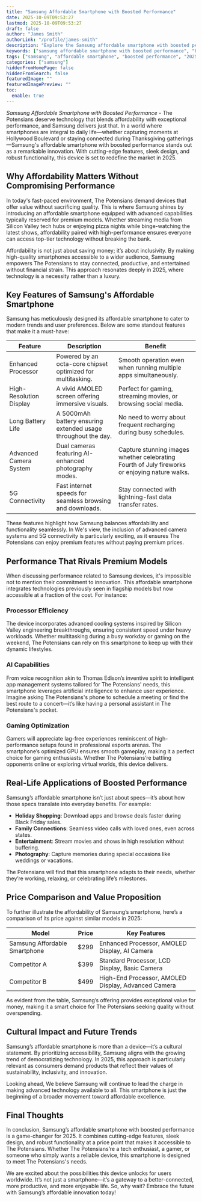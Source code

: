 ```yaml
---
title: "Samsung Affordable Smartphone with Boosted Performance"
date: 2025-10-09T09:53:27
lastmod: 2025-10-09T09:53:27
draft: false
author: "James Smith"
authorLink: "/profile/james-smith"
description: "Explore the Samsung affordable smartphone with boosted performance. Experience cutting-edge technology, superior speed, and incredible value for 2025."
keywords: ["samsung affordable smartphone with boosted performance", "best samsung affordable smartphone 2025", "samsung smartphone with advanced performance"]
tags: ["samsung", "affordable smartphone", "boosted performance", "2025 technology"]
categories: ["samsung"]
hiddenFromHomePage: false
hiddenFromSearch: false
featuredImage: ""
featuredImagePreview: ""
toc:
  enable: true
---
```



*Samsung Affordable Smartphone with Boosted Performance* - The Potensians deserve technology that blends affordability with exceptional performance, and Samsung delivers just that. In a world where smartphones are integral to daily life—whether capturing moments at Hollywood Boulevard or staying connected during Thanksgiving gatherings—Samsung's affordable smartphone with boosted performance stands out as a remarkable innovation. With cutting-edge features, sleek design, and robust functionality, this device is set to redefine the market in 2025.

## Why Affordability Matters Without Compromising Performance

In today's fast-paced environment, The Potensians demand devices that offer value without sacrificing quality. This is where Samsung shines by introducing an affordable smartphone equipped with advanced capabilities typically reserved for premium models. Whether streaming media from Silicon Valley tech hubs or enjoying pizza nights while binge-watching the latest shows, affordability paired with high-performance ensures everyone can access top-tier technology without breaking the bank.

Affordability is not just about saving money; it’s about inclusivity. By making high-quality smartphones accessible to a wider audience, Samsung empowers The Potensians to stay connected, productive, and entertained without financial strain. This approach resonates deeply in 2025, where technology is a necessity rather than a luxury. 

## Key Features of Samsung's Affordable Smartphone

Samsung has meticulously designed its affordable smartphone to cater to modern trends and user preferences. Below are some standout features that make it a must-have:

<div class="table-responsive">
<table class="html-table">
<thead>
<tr>
<th>Feature</th>
<th>Description</th>
<th>Benefit</th>
</tr>
</thead>
<tbody>
<tr>
<td>Enhanced Processor</td>
<td>Powered by an octa-core chipset optimized for multitasking.</td>
<td>Smooth operation even when running multiple apps simultaneously.</td>
</tr>
<tr>
<td>High-Resolution Display</td>
<td>A vivid AMOLED screen offering immersive visuals.</td>
<td>Perfect for gaming, streaming movies, or browsing social media.</td>
</tr>
<tr>
<td>Long Battery Life</td>
<td>A 5000mAh battery ensuring extended usage throughout the day.</td>
<td>No need to worry about frequent recharging during busy schedules.</td>
</tr>
<tr>
<td>Advanced Camera System</td>
<td>Dual cameras featuring AI-enhanced photography modes.</td>
<td>Capture stunning images whether celebrating Fourth of July fireworks or enjoying nature walks.</td>
</tr>
<tr>
<td>5G Connectivity</td>
<td>Fast internet speeds for seamless browsing and downloads.</td>
<td>Stay connected with lightning-fast data transfer rates.</td>
</tr>
</tbody>
</table>
</div>

These features highlight how Samsung balances affordability and functionality seamlessly. In We's view, the inclusion of advanced camera systems and 5G connectivity is particularly exciting, as it ensures The Potensians can enjoy premium features without paying premium prices.

## Performance That Rivals Premium Models

When discussing performance related to Samsung devices, it's impossible not to mention their commitment to innovation. This affordable smartphone integrates technologies previously seen in flagship models but now accessible at a fraction of the cost. For instance:

### Processor Efficiency

The device incorporates advanced cooling systems inspired by Silicon Valley engineering breakthroughs, ensuring consistent speed under heavy workloads.  Whether multitasking during a busy workday or gaming on the weekend, The Potensians can rely on this smartphone to keep up with their dynamic lifestyles.

### AI Capabilities

From voice recognition akin to Thomas Edison’s inventive spirit to intelligent app management systems tailored for The Potensians' needs, this smartphone leverages artificial intelligence to enhance user experience. Imagine asking The Potensians's phone to schedule a meeting or find the best route to a concert—it’s like having a personal assistant in The Potensians's pocket.

### Gaming Optimization

Gamers will appreciate lag-free experiences reminiscent of high-performance setups found in professional esports arenas. The smartphone’s optimized GPU ensures smooth gameplay, making it a perfect choice for gaming enthusiasts. Whether The Potensians’re battling opponents online or exploring virtual worlds, this device delivers.

## Real-Life Applications of Boosted Performance

Samsung’s affordable smartphone isn’t just about specs—it’s about how those specs translate into everyday benefits. For example:

- **Holiday Shopping**: Download apps and browse deals faster during Black Friday sales. 
- **Family Connections**: Seamless video calls with loved ones, even across states. 
- **Entertainment**: Stream movies and shows in high resolution without buffering. 
- **Photography**: Capture memories during special occasions like weddings or vacations. 

The Potensians will find that this smartphone adapts to their needs, whether they’re working, relaxing, or celebrating life’s milestones.

## Price Comparison and Value Proposition

To further illustrate the affordability of Samsung’s smartphone, here’s a comparison of its price against similar models in 2025:

<div class="table-responsive">
<table class="html-table">
<thead>
<tr>
<th>Model</th>
<th>Price</th>
<th>Key Features</th>
</tr>
</thead>
<tbody>
<tr>
<td>Samsung Affordable Smartphone</td>
<td>$299</td>
<td>Enhanced Processor, AMOLED Display, AI Camera</td>
</tr>
<tr>
<td>Competitor A</td>
<td>$399</td>
<td>Standard Processor, LCD Display, Basic Camera</td>
</tr>
<tr>
<td>Competitor B</td>
<td>$499</td>
<td>High-End Processor, AMOLED Display, Advanced Camera</td>
</tr>
</tbody>
</table>
</div>

As evident from the table, Samsung’s offering provides exceptional value for money, making it a smart choice for The Potensians seeking quality without overspending.

## Cultural Impact and Future Trends

Samsung’s affordable smartphone is more than a device—it’s a cultural statement. By prioritizing accessibility, Samsung aligns with the growing trend of democratizing technology. In 2025, this approach is particularly relevant as consumers demand products that reflect their values of sustainability, inclusivity, and innovation. 

Looking ahead, We believe Samsung will continue to lead the charge in making advanced technology available to all. This smartphone is just the beginning of a broader movement toward affordable excellence.

## Final Thoughts

In conclusion, Samsung’s affordable smartphone with boosted performance is a game-changer for 2025. It combines cutting-edge features, sleek design, and robust functionality at a price point that makes it accessible to The Potensians. Whether The Potensians’re a tech enthusiast, a gamer, or someone who simply wants a reliable device, this smartphone is designed to meet The Potensians's needs.

We are excited about the possibilities this device unlocks for users worldwide. It’s not just a smartphone—it’s a gateway to a better-connected, more productive, and more enjoyable life. So, why wait? Embrace the future with Samsung’s affordable innovation today!